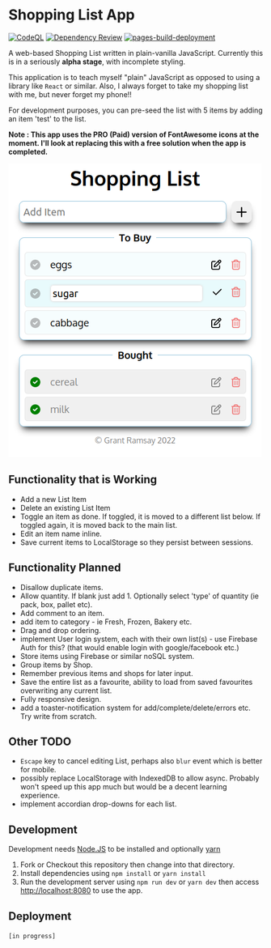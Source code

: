# Shopping List App

[![CodeQL](https://github.com/seapagan/shopping-list/actions/workflows/codeql.yml/badge.svg)](https://github.com/seapagan/shopping-list/actions/workflows/codeql.yml) [![Dependency
Review](https://github.com/seapagan/shopping-list/actions/workflows/dependency-review.yml/badge.svg)](https://github.com/seapagan/shopping-list/actions/workflows/dependency-review.yml) [![pages-build-deployment](https://github.com/seapagan/shopping-list/actions/workflows/pages/pages-build-deployment/badge.svg)](https://github.com/seapagan/shopping-list/actions/workflows/pages/pages-build-deployment)

A web-based Shopping List written in plain-vanilla JavaScript. Currently this is
in a seriously **alpha stage**, with incomplete styling.

This application is to teach myself "plain" JavaScript as opposed to using a
library like `React` or similar. Also, I always forget to take my shopping list
with me, but never forget my phone!!

For development purposes, you can pre-seed the list with 5 items by adding an
item 'test' to the list.

**Note : This app uses the PRO (Paid) version of FontAwesome icons at the moment.
I'll look at replacing this with a free solution when the app is completed.**

![screenshot](images/screenshot.png)

## Functionality that is Working

- Add a new List Item
- Delete an existing List Item
- Toggle an item as done. If toggled, it is moved to a different list below. If
  toggled again, it is moved back to the main list.
- Edit an item name inline.
- Save current items to LocalStorage so they persist between sessions.

## Functionality Planned

- Disallow duplicate items.
- Allow quantity. If blank just add 1. Optionally select 'type' of quantity (ie
  pack, box, pallet etc).
- Add comment to an item.
- add item to category - ie Fresh, Frozen, Bakery etc.
- Drag and drop ordering.
- implement User login system, each with their own list(s) - use Firebase Auth
  for this? (that would enable login with google/facebook etc.)
- Store items using Firebase or similar noSQL system.
- Group items by Shop.
- Remember previous items and shops for later input.
- Save the entire list as a favourite, ability to load from saved favourites
  overwriting any current list.
- Fully responsive design.
- add a toaster-notification system for add/complete/delete/errors etc. Try
  write from scratch.

## Other TODO

- `Escape` key to cancel editing List, perhaps also `blur` event which is better
  for mobile.
- possibly replace LocalStorage with IndexedDB to allow async. Probably won't
  speed up this app much but would be a decent learning experience.
- implement accordian drop-downs for each list.

## Development

Development needs [Node.JS](https://nodejs.org/) to be installed and optionally
[yarn](https://yarnpkg.com/)

1) Fork or Checkout this repository then change into that directory.
2) Install dependencies using `npm install` or `yarn install`
3) Run the development server using `npm run dev` or `yarn dev` then access
   <http://localhost:8080> to use the app.

## Deployment

`[in progress]`
